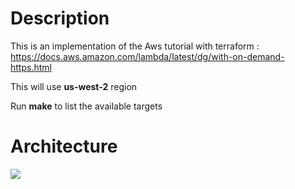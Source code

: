 # Description

This is an implementation of the Aws tutorial with terraform : https://docs.aws.amazon.com/lambda/latest/dg/with-on-demand-https.html

This will use **us-west-2** region

Run **make** to list the available targets

# Architecture

![](files/LambdaFunctionOverHttps.png)
